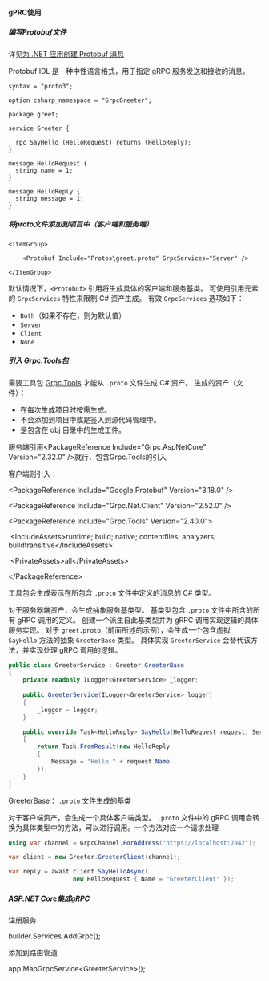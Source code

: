 #### gPRC使用

##### 编写Protobuf文件

详见[为 .NET 应用创建 Protobuf 消息](https://learn.microsoft.com/zh-cn/aspnet/core/grpc/protobuf?view=aspnetcore-8.0)

Protobuf IDL 是一种中性语言格式，用于指定 gRPC 服务发送和接收的消息。

```
syntax = "proto3";

option csharp_namespace = "GrpcGreeter";

package greet;

service Greeter {
  
  rpc SayHello (HelloRequest) returns (HelloReply);
}

message HelloRequest {
  string name = 1;
}

message HelloReply {
  string message = 1;
}
```

##### 将proto文件添加到项目中（客户端和服务端）

```
<ItemGroup>  

	<Protobuf Include="Protos\greet.proto" GrpcServices="Server" /> 

</ItemGroup>
```

默认情况下，`<Protobuf>` 引用将生成具体的客户端和服务基类。 可使用引用元素的 `GrpcServices` 特性来限制 C# 资产生成。 有效 `GrpcServices` 选项如下：

- `Both`（如果不存在，则为默认值）
- `Server`
- `Client`
- `None`

##### 引入 Grpc.Tools包

需要工具包 [Grpc.Tools](https://www.nuget.org/packages/Grpc.Tools/) 才能从 `.proto` 文件生成 C# 资产。 生成的资产（文件）：

- 在每次生成项目时按需生成。
- 不会添加到项目中或是签入到源代码管理中。
- 是包含在 obj 目录中的生成工件。

服务端引用\<PackageReference Include="Grpc.AspNetCore" Version="2.32.0" />就行，包含Grpc.Tools的引入

客户端则引入：

\<PackageReference Include="Google.Protobuf" Version="3.18.0" /> 

\<PackageReference Include="Grpc.Net.Client" Version="2.52.0" />

\<PackageReference Include="Grpc.Tools" Version="2.40.0"> 

​	\<IncludeAssets>runtime; build; native; contentfiles; analyzers; buildtransitive\</IncludeAssets>

​	\<PrivateAssets>all\</PrivateAssets> 

\</PackageReference>



工具包会生成表示在所包含 `.proto` 文件中定义的消息的 C# 类型。

对于服务器端资产，会生成抽象服务基类型。 基类型包含 `.proto` 文件中所含的所有 gRPC 调用的定义。 创建一个派生自此基类型并为 gRPC 调用实现逻辑的具体服务实现。 对于 `greet.proto`（前面所述的示例），会生成一个包含虚拟 `SayHello` 方法的抽象 `GreeterBase` 类型。 具体实现 `GreeterService` 会替代该方法，并实现处理 gRPC 调用的逻辑。

```csharp
public class GreeterService : Greeter.GreeterBase
{
    private readonly ILogger<GreeterService> _logger;
  
    public GreeterService(ILogger<GreeterService> logger)
    {
        _logger = logger;
    }

    public override Task<HelloReply> SayHello(HelloRequest request, ServerCallContext context)
    {
        return Task.FromResult(new HelloReply
        {
            Message = "Hello " + request.Name
        });
    }
}
```

GreeterBase： `.proto` 文件生成的基类

对于客户端资产，会生成一个具体客户端类型。 `.proto` 文件中的 gRPC 调用会转换为具体类型中的方法，可以进行调用。一个方法对应一个请求处理

```c#
using var channel = GrpcChannel.ForAddress("https://localhost:7042");

var client = new Greeter.GreeterClient(channel);

var reply = await client.SayHelloAsync(
                  new HelloRequest { Name = "GreeterClient" });
```

##### ASP.NET Core集成gRPC

注册服务

builder.Services.AddGrpc();

添加到路由管道

app.MapGrpcService\<GreeterService>();

